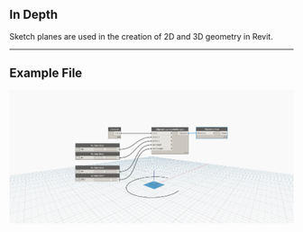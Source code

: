 ## In Depth
Sketch planes are used in the creation of 2D and 3D geometry in Revit.
___
## Example File

![Plane](./Autodesk.DesignScript.Geometry.EllipseArc.Plane_img.jpg)

